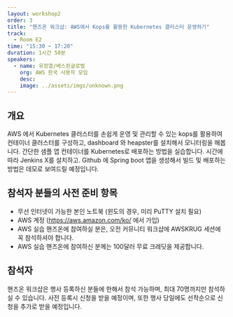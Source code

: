```yaml
---
layout: workshop2
order: 3
title: "핸즈온 워크샵: AWS에서 Kops를 활용한 Kubernetes 클러스터 운영하기"
track:
  - Room E2
time: "15:30 ~ 17:20"
duration: 1시간 50분
speakers:
  - name: 유정열/베스핀글로벌
    org: AWS 한국 사용자 모임 
    desc: 
    image: ../assets/imgs/unknown.png
---
```

## 개요
AWS 에서 Kubernetes 클러스터를 손쉽게 운영 및 관리할 수 있는 kops를 활용하여 컨테이너 클러스터를 구성하고, dashboard 와 heapster를 설치해서 모니터링을 해봅니다. 간단한 샘플 앱 컨테이너를 Kubernetes로 배포하는 방법을 실습합니다. 시간에 따라 Jenkins X를 설치하고. Github 에 Spring boot 앱을 생성해서 빌드 및 배포하는 방법은 데모로 보여드릴 예정입니다.

## 참석자 분들의 사전 준비 항목
- 무선 인터넷이 가능한 본인 노트북 (윈도의 경우, 미리 PuTTY 설치 필요)
- AWS 계정 (https://aws.amazon.com/ko/ 에서 가입)
- AWS 실습 핸즈온에 참여하실 분은, 오전 커뮤니티 워크샵에 AWSKRUG 세션에 꼭 참석하셔야 합니다.
- AWS 실습 핸즈온에 참여하신 분께는 100달러 무료 크레딧을 제공합니다.

## 참석자 
핸즈온 워크샵은 행사 등록하신 분들에 한해서 참석 가능하며, 최대 70명까지만 참석하실 수 있습니다.
사전 등록시 신청을 받을 예정이며, 또한 행사 당일에도 선착순으로 신청을 추가로 받을 예정입니다.